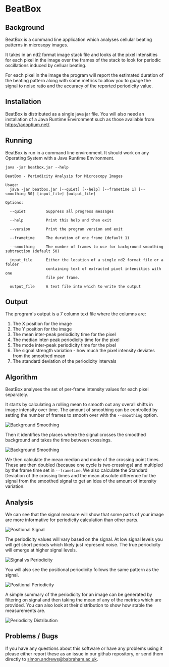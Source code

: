 BeatBox
=======

Background
----------

BeatBox is a command line application which analyses cellular beating patterns in microsopy images.

It takes in an nd2 format image stack file and looks at the pixel intensities for each pixel in the image over the frames of the stack to look for periodic oscillations induced by celluar beating.

For each pixel in the image the program will report the estimated duration of the beating pattern along with some metrics to allow you to guage the signal to noise ratio and the accuracy of the reported periodicity value.

Installation
------------

BeatBox is distributed as a single java jar file. You will also need an installation of a Java Runtime Environment such as those available from https://adoptium.net/.


Running
-------

BeatBox is run in a command line environment.  It should work on any Operating System with a Java Runtime Environment.

```java -jar beatbox.jar --help```

```
BeatBox - Periodicity Analysis for Microscopy Images

Usage:
  java -jar beatbox.jar [--quiet] [--help] [--frametime 1] [--smoothing 50] [input_file] [output_file]

Options:

  --quiet         Suppress all progress messages

  --help          Print this help and then exit

  --version       Print the program version and exit

  --frametime     The duration of one frame (default 1)
  
  --smoothing     The number of frames to use for background smoothing subtraction (default 50)

  input_file      Either the location of a single nd2 format file or a folder
                  containing text of extracted pixel intensities with one
                  file per frame.

  output_file     A text file into which to write the output
```

Output
------

The program's output is a 7 column text file where the columns are:

1. The X position for the image
2. The Y position for the image
3. The mean inter-peak periodicity time for the pixel
4. The median inter-peak periodicity time for the pixel
5. The mode inter-peak periodicity time for the pixel
4. The signal strength variation - how much the pixel intensity deviates from the smoothed mean
5. The standard deviation of the periodicity intervals 


Algorithm
---------

BeatBox analyses the set of per-frame intensity values for each pixel separately. 

It starts by calculating a rolling mean to smooth out any overall shifts in image intensity over time.  The amount of smoothing can be controlled by setting the number of frames to smooth over with the ```--smoothing``` option.

![Background Smoothing](https://raw.githubusercontent.com/s-andrews/beatbox/main/uk/ac/babraham/Beatbox/Help/background_smoothing.png)

Then it identifies the places where the signal crosses the smoothed background and takes the time between crossings.

![Background Smoothing](https://raw.githubusercontent.com/s-andrews/beatbox/main/uk/ac/babraham/Beatbox/Help/crossing_points.png)

We then calculate the mean median and mode of the crossing point times.  These are then doubled (because one cycle is two crossings) and multipled by the frame time set in ```--frametime```.  We also calculate the Standard Deviation of the crossing times and the mean absolute difference for the signal from the smoothed signal to get an idea of the amount of intensity variation.


Analysis
--------

We can see that the signal measure will show that some parts of your image are more informative for periodicity calculation than other parts.

![Positional Signal](https://raw.githubusercontent.com/s-andrews/beatbox/main/uk/ac/babraham/Beatbox/Help/signal.png)

The periodicity values will vary based on the signal.  At low signal levels you will get short periods which likely just represent noise.  The true periodicity will emerge at higher signal levels.

![Signal vs Periodicity](https://raw.githubusercontent.com/s-andrews/beatbox/main/uk/ac/babraham/Beatbox/Help/signal_vs_periodicity.png)

You will also see the positional periodicity follows the same pattern as the signal.

![Positional Periodicity](https://raw.githubusercontent.com/s-andrews/beatbox/main/uk/ac/babraham/Beatbox/Help/positional_periodicity.png)

A simple summary of the periodicity for an image can be generated by filtering on signal and then taking the mean of any of the metrics which are provided.  You can also look at their distribution to show how stable the measurements are.

![Periodicity Distribution](https://raw.githubusercontent.com/s-andrews/beatbox/main/uk/ac/babraham/Beatbox/Help/periodicity_distribution.png)


Problems / Bugs
---------------

If you have any questions about this software or have any problems using it please either report these as an issue in our github repository, or send them directly to simon.andrews@babraham.ac.uk.






